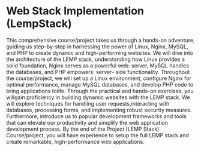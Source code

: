 # Web Stack Implementation (LempStack)

 This comprehensive course/project takes us through a hands-on
adventure, guiding us step-by-step in harnessing the power of Linux, Nginx, MySQL, and PHP to create dynamic and
high-performing websites. We will dive into the architecture of the LEMP stack, understanding how Linux provides a
solid foundation, Nginx serves as a powerful web: server, MySQL handles the databases, and PHP empowers: server- side
functionality.
Throughout the course/project, we will set up a Linux environment, configure Nginx for optimal performance, manage
MySQL databases, and develop PHP code to bring applications tolife. Through the practical and hands-on exercises, you
willgain proficiency in building dynamic websites with the LEMP stack. We will explore techniques for handling user
requests,interacting with databases, processing forms, and implementing robust security measures. Furthermore,
introduce us to popular development frameworks and tools that can elevate our productivity and simplify the web
application development process. By the end of the Project (LEMP Stack) Course/project, you will have experience to
setup the full LEMP stack and create remarkable, high-performance web applications.